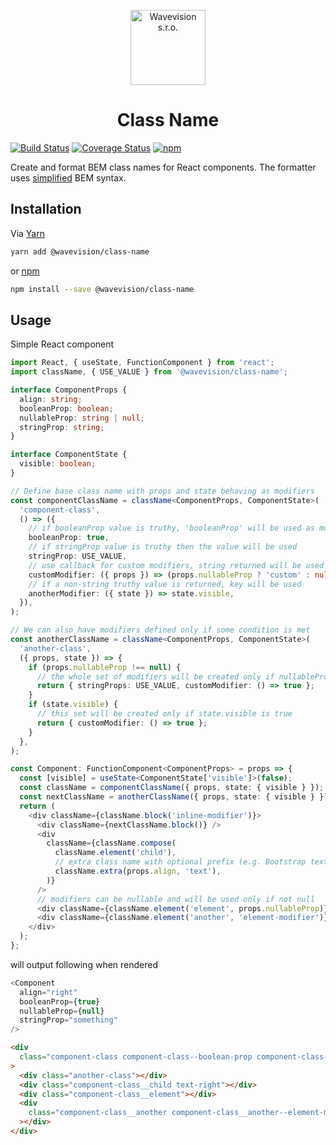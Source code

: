 <p align="center"><a href="https://github.com/wavevision"><img alt="Wavevision s.r.o." src="https://wavevision.com/images/wavevision-logo.png" width="120" /></a></p>
<h1 align="center">Class Name</h1>

[![Build Status](https://travis-ci.org/wavevision/class-name.svg?branch=master)](https://travis-ci.org/wavevision/class-name)
[![Coverage Status](https://coveralls.io/repos/github/wavevision/class-name/badge.svg?branch=master)](https://coveralls.io/github/wavevision/class-name?branch=master)
[![npm](https://img.shields.io/npm/v/@wavevision/class-name)](https://www.npmjs.com/package/@wavevision/class-name)

Create and format BEM class names for React components. The formatter uses [simplified](https://github.com/inuitcss) BEM syntax.

## Installation

Via [Yarn](https://yarnpkg.com)

```bash
yarn add @wavevision/class-name
```

or [npm](https://npmjs.com)

```bash
npm install --save @wavevision/class-name
```

## Usage

Simple React component

```typescript jsx
import React, { useState, FunctionComponent } from 'react';
import className, { USE_VALUE } from '@wavevision/class-name';

interface ComponentProps {
  align: string;
  booleanProp: boolean;
  nullableProp: string | null;
  stringProp: string;
}

interface ComponentState {
  visible: boolean;
}

// Define base class name with props and state behaving as modifiers
const componentClassName = className<ComponentProps, ComponentState>(
  'component-class',
  () => ({
    // if booleanProp value is truthy, 'booleanProp' will be used as modifier
    booleanProp: true,
    // if stringProp value is truthy then the value will be used
    stringProp: USE_VALUE,
    // use callback for custom modifiers, string returned will be used
    customModifier: ({ props }) => (props.nullableProp ? 'custom' : null),
    // if a non-string truthy value is returned, key will be used
    anotherModifier: ({ state }) => state.visible,
  }),
);

// We can also have modifiers defined only if some condition is met
const anotherClassName = className<ComponentProps, ComponentState>(
  'another-class',
  ({ props, state }) => {
    if (props.nullableProp !== null) {
      // the whole set of modifiers will be created only if nullableProp is not null
      return { stringProps: USE_VALUE, customModifier: () => true };
    }
    if (state.visible) {
      // this set will be created only if state.visible is true
      return { customModifier: () => true };
    }
  },
);

const Component: FunctionComponent<ComponentProps> = props => {
  const [visible] = useState<ComponentState['visible']>(false);
  const className = componentClassName({ props, state: { visible } });
  const nextClassName = anotherClassName({ props, state: { visible } });
  return (
    <div className={className.block('inline-modifier')}>
      <div className={nextClassName.block()} />
      <div
        className={className.compose(
          className.element('child'),
          // extra class name with optional prefix (e.g. Bootstrap text utility)
          className.extra(props.align, 'text'),
        )}
      />
      // modifiers can be nullable and will be used only if not null
      <div className={className.element('element', props.nullableProp)} />
      <div className={className.element('another', 'element-modifier')} />
    </div>
  );
};
```

will output following when rendered

```typescript jsx
<Component
  align="right"
  booleanProp={true}
  nullableProp={null}
  stringProp="something"
/>
```

```html
<div
  class="component-class component-class--boolean-prop component-class--something component-class--inline-modifier"
>
  <div class="another-class"></div>
  <div class="component-class__child text-right"></div>
  <div class="component-class__element"></div>
  <div
    class="component-class__another component-class__another--element-modifier"
  ></div>
</div>
```
